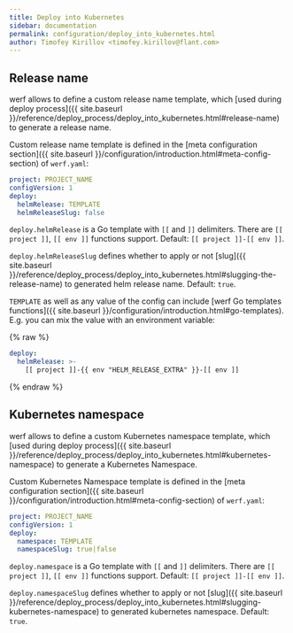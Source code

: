 ```yaml
---
title: Deploy into Kubernetes
sidebar: documentation
permalink: configuration/deploy_into_kubernetes.html
author: Timofey Kirillov <timofey.kirillov@flant.com>
---
```


## Release name

werf allows to define a custom release name template, which [used during deploy process]({{ site.baseurl }}/reference/deploy_process/deploy_into_kubernetes.html#release-name) to generate a release name.

Custom release name template is defined in the [meta configuration section]({{ site.baseurl }}/configuration/introduction.html#meta-config-section) of `werf.yaml`:

```yaml
project: PROJECT_NAME
configVersion: 1
deploy:
  helmRelease: TEMPLATE
  helmReleaseSlug: false
```

`deploy.helmRelease` is a Go template with `[[` and `]]` delimiters. There are `[[ project ]]`, `[[ env ]]` functions support. Default: `[[ project ]]-[[ env ]]`.

`deploy.helmReleaseSlug` defines whether to apply or not [slug]({{ site.baseurl }}/reference/deploy_process/deploy_into_kubernetes.html#slugging-the-release-name) to generated helm release name. Default: `true`.

`TEMPLATE` as well as any value of the config can include [werf Go templates functions]({{ site.baseurl }}/configuration/introduction.html#go-templates). E.g. you can mix the value with an environment variable:

{% raw %}
```yaml
deploy:
  helmRelease: >-
    [[ project ]]-{{ env "HELM_RELEASE_EXTRA" }}-[[ env ]]
```
{% endraw %}

## Kubernetes namespace

werf allows to define a custom Kubernetes namespace template, which [used during deploy process]({{ site.baseurl }}/reference/deploy_process/deploy_into_kubernetes.html#kubernetes-namespace) to generate a Kubernetes Namespace.

Custom Kubernetes Namespace template is defined in the [meta configuration section]({{ site.baseurl }}/configuration/introduction.html#meta-config-section) of `werf.yaml`:

```yaml
project: PROJECT_NAME
configVersion: 1
deploy:
  namespace: TEMPLATE
  namespaceSlug: true|false
```

`deploy.namespace` is a Go template with `[[` and `]]` delimiters. There are `[[ project ]]`, `[[ env ]]` functions support. Default: `[[ project ]]-[[ env ]]`.

`deploy.namespaceSlug` defines whether to apply or not [slug]({{ site.baseurl }}/reference/deploy_process/deploy_into_kubernetes.html#slugging-kubernetes-namespace) to generated kubernetes namespace. Default: `true`.

